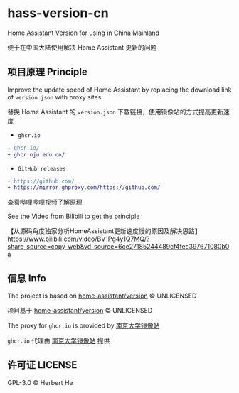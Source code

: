 # hass-version-cn

Home Assistant Version for using in China Mainland

便于在中国大陆使用解决 Home Assistant 更新的问题

## 项目原理 Principle

Improve the update speed of Home Assistant by replacing the download link of `version.json` with proxy sites

替换 Home Assistant 的 `version.json` 下载链接，使用镜像站的方式提高更新速度

- `ghcr.io`

```diff
- ghcr.io/
+ ghcr.nju.edu.cn/
```

- `GitHub releases`

```diff
- https://github.com/
+ https://mirror.ghproxy.com/https://github.com/
```

查看哔哩哔哩视频了解原理

See the Video from Bilibili to get the principle

【从源码角度独家分析HomeAssistant更新速度慢的原因及解决思路】 <https://www.bilibili.com/video/BV1Pg4y1Q7MQ/?share_source=copy_web&vd_source=6ce27185244489cf4fec397671080b0a>

## 信息 Info

The project is based on [home-assistant/version](https://github.com/home-assistant/version) &copy; UNLICENSED

项目基于 [home-assistant/version](https://github.com/home-assistant/version) &copy; UNLICENSED

The proxy for `ghcr.io` is provided by [南京大学镜像站](https://doc.nju.edu.cn/books/35f4a/page/ghcr)

`ghcr.io` 代理由 [南京大学镜像站](https://doc.nju.edu.cn/books/35f4a/page/ghcr) 提供

## 许可证 LICENSE

GPL-3.0 &copy; Herbert He
